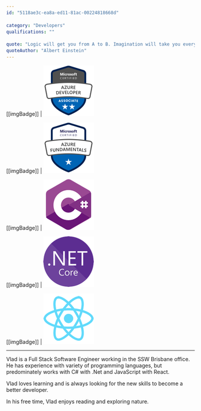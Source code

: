 ```yaml
---
id: "5118ae3c-ea8a-ed11-81ac-00224818668d"

category: "Developers"
qualifications: ""

quote: "Logic will get you from A to B. Imagination will take you everywhere."
quoteAuthor: "Albert Einstein"
---
```


[[imgBadge]]
| ![Microsoft Certified: Azure Developer Associate](../badges/Certification-microsoft-azure-developer-associate.png)

[[imgBadge]]
| ![Microsoft Certified: Azure Fundamentals](../badges/Certification-microsoft-azure-fundamentals.png)

[[imgBadge]]
| ![C Sharp image badge](../badges/Developer-c-sharp.png)

[[imgBadge]]
| ![node js](../badges/Developer-dotnet-core.png)

[[imgBadge]]
| ![react.png](../badges/Developer-react.png)

---

Vlad is a Full Stack Software Engineer working in the SSW Brisbane office. He has experience with variety of programming languages, but predominately works with C# with .Net and JavaScript with React.

Vlad loves learning and is always looking for the new skills to become a better developer. 

In his free time, Vlad enjoys reading and exploring nature.
